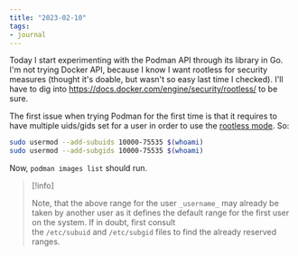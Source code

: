 ```yaml
---
title: "2023-02-10"
tags:
- journal
---
```


Today I start experimenting with the Podman API through its library in Go. I'm not trying Docker API, because I know I want rootless for security measures (thought it's doable, but wasn't so easy last time I checked). I'll have to dig into https://docs.docker.com/engine/security/rootless/ to be sure.

The first issue when trying Podman for the first time is that it requires to have multiple uids/gids set for a user in order to use the [rootless mode](https://docs.podman.io/en/latest/markdown/podman.1.html#rootless-mode).
So:
```bash
sudo usermod --add-subuids 10000-75535 $(whoami)
sudo usermod --add-subgids 10000-75535 $(whoami)
```

Now, `podman images list` should run.

> [!info] 
>
> Note, that the above range for the user `_username_` may already be taken by another user as it defines the default range for the first user on the system. If in doubt, first consult the `/etc/subuid` and `/etc/subgid` files to find the already reserved ranges.
